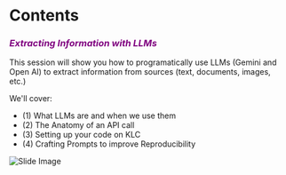 # Contents
### *<span style="color:purple"><em>Extracting Information with LLMs</em></span>*

This session will show you how to programatically use LLMs (Gemini and Open AI) to extract information from sources (text, documents, images, etc.)

We'll cover:

- (1) What LLMs are and when we use them
- (2) The Anatomy of an API call
- (3) Setting up your code on KLC
- (4) Crafting Prompts to improve Reproducibility


![Slide Image](images/roadmap.png)

